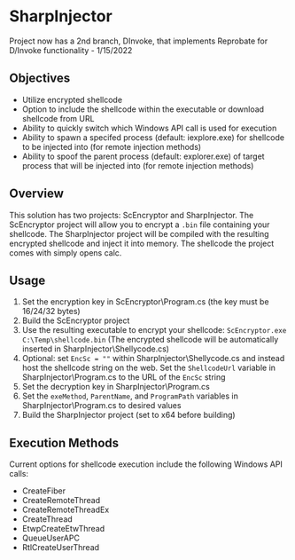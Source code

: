 # SharpInjector
Project now has a 2nd branch, DInvoke, that implements Reprobate for D/Invoke functionality - 1/15/2022

## Objectives
* Utilize encrypted shellcode
* Option to include the shellcode within the executable or download shellcode from URL
* Ability to quickly switch which Windows API call is used for execution
* Ability to spawn a specifed process (default: iexplore.exe) for shellcode to be injected into (for remote injection methods)
* Ability to spoof the parent process (default: explorer.exe) of target process that will be injected into (for remote injection methods)

## Overview 
This solution has two projects: ScEncryptor and SharpInjector. The ScEncryptor project will allow you to encrypt a `.bin` file containing your shellcode. The SharpInjector project will be compiled with the resulting encrypted shellcode and inject it into memory. The shellcode the project comes with simply opens calc.

## Usage
1. Set the encryption key in ScEncryptor\Program.cs (the key must be 16/24/32 bytes)
2. Build the ScEncryptor project
3. Use the resulting executable to encrypt your shellcode: `ScEncryptor.exe C:\Temp\shellcode.bin` (The encrypted shellcode will be automatically inserted in SharpInjector\Shellycode.cs)
4. Optional: set `EncSc = ""` within SharpInjector\Shellycode.cs and instead host the shellcode string on the web. Set the `ShellcodeUrl` variable in SharpInjector\Program.cs to the URL of the `EncSc` string
5. Set the decryption key in SharpInjector\Program.cs
6. Set the `exeMethod`, `ParentName`, and `ProgramPath` variables in SharpInjector\Program.cs to desired values
7. Build the SharpInjector project (set to x64 before building)

## Execution Methods
Current options for shellcode execution include the following Windows API calls:
* CreateFiber
* CreateRemoteThread
* CreateRemoteThreadEx
* CreateThread
* EtwpCreateEtwThread
* QueueUserAPC
* RtlCreateUserThread
